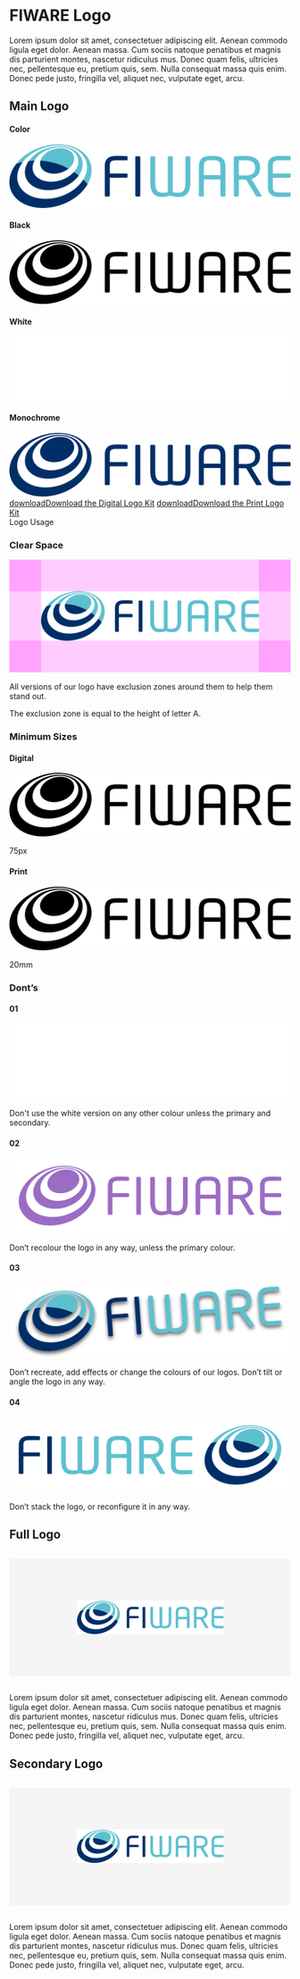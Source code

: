 # FIWARE Logo

Lorem ipsum dolor sit amet, consectetuer adipiscing elit. Aenean commodo ligula eget dolor. Aenean massa. Cum sociis natoque penatibus et magnis dis parturient montes, nascetur ridiculus mus. Donec quam felis, ultricies nec, pellentesque eu, pretium quis, sem. Nulla consequat massa quis enim. Donec pede justo, fringilla vel, aliquet nec, vulputate eget, arcu.

## Main Logo
<h4>Color</h4>

<div class="logo-container gutter-s"><img src="./img/logo/fiware/logo-fiware.svg" alt="Main Logo"></div>
<div class="grid">
    <div class="">
        <h4>Black</h4>
        <img class="logo-container" src="./img/logo/fiware/logo-fiware-black.svg" alt="Main Logo Black">
    </div>
    <div class="">
        <h4>White</h4>
        <img class="logo-container negative" src="./img/logo/fiware/logo-fiware-white.svg" alt="Main Logo White">
    </div>
    <div class="">
        <h4>Monochrome</h4>
        <img class="logo-container" src="./img/logo/fiware/logo-fiware-blue.svg" alt="Main Logo Monochrome">
    </div>
</div>

<div class="cta">
<a class="details" href="#" rel="noopener"><span class="material-symbols-outlined">download</span>Download the Digital Logo Kit</a>
<a class="details" href="#" rel="noopener"><span class="material-symbols-outlined">download</span>Download the Print Logo Kit</a>
</div>

<div class="logo-usage">Logo Usage</div>
<div class="container">
    <div class="col-2">
        <h3>Clear Space</h3>
        <img class="logo-container no-attributes gutter-s" src="./img/logo/fiware/usage/logo-fiware-clear-zone.svg" alt="Main Logo Black">
        <p>All versions of our logo have exclusion zones around them to help them stand out.</p>
        <p>The exclusion zone is equal to the height of letter A.</p>
    </div>
    <div class="col-2">
        <h3>Minimum Sizes</h3>
        <div class="grid">
            <div class="grid-item">
                <h4>Digital</h4>
                <img id="logo-fiware-min-width" class="logo-container no-attributes" src="./img/logo/fiware/logo-fiware-black.svg" alt="Main Logo Black">
                <p>75px</p>
            </div>
            <div class="grid-item">
                <h4>Print</h4>
                <img id="logo-fiware-min-width" class="logo-container no-attributes" src="./img/logo/fiware/logo-fiware-black.svg" alt="Main Logo Black">
                <p>20mm</p>
            </div>
        </div>
    </div>
</div>

<h3>Dont’s</h3>
<div class="grid">
    <div class="col-4">
        <h4>01</h4>
        <img class="logo-container gutter-xs dont-01" src="./img/logo/fiware/usage/logo-fiware-dont-1.svg" alt="Main Logo Black">
        <p>Don't use the white version on any other colour unless the primary and secondary.</p>
    </div>
    <div class="col-4">
        <h4>02</h4>
        <img class="logo-container gutter-xs" src="./img/logo/fiware/usage/logo-fiware-dont-2.svg" alt="Main Logo White">
        <p>Don’t recolour the logo in any way, unless the primary colour.</p>
    </div>
    <div class="col-4">
        <h4>03</h4>
        <img class="logo-container gutter-xs" src="./img/logo/fiware/usage/logo-fiware-dont-3.svg" alt="Main Logo Monochrome">
        <p>Don’t recreate, add effects or change the colours of our logos. Don’t tilt or angle the logo in any way.</p>
    </div>
    <div class="col-4">
        <h4>04</h4>
        <img class="logo-container gutter-xs" src="./img/logo/fiware/usage/logo-fiware-dont-4.svg" alt="Main Logo Monochrome">
        <p>Don’t stack the logo, or reconfigure it in any way.</p>
    </div>
</div>

## Full Logo

<div style="widht:100%; background-color:#f5f5f5; border-radius:4px; display:flex; justify-content:center; margin:30px 0px; padding:15%;"><img style="margin:0px" src="./img/fiware.png" alt="Main Logo"></div>

Lorem ipsum dolor sit amet, consectetuer adipiscing elit. Aenean commodo ligula eget dolor. Aenean massa. Cum sociis natoque penatibus et magnis dis parturient montes, nascetur ridiculus mus. Donec quam felis, ultricies nec, pellentesque eu, pretium quis, sem. Nulla consequat massa quis enim. Donec pede justo, fringilla vel, aliquet nec, vulputate eget, arcu.

## Secondary Logo

<div style="widht:100%; background-color:#f5f5f5; border-radius:4px; display:flex; justify-content:center; margin:30px 0px; padding:15%;"><img style="margin:0px" src="./img/fiware.png" alt="Main Logo"></div>

Lorem ipsum dolor sit amet, consectetuer adipiscing elit. Aenean commodo ligula eget dolor. Aenean massa. Cum sociis natoque penatibus et magnis dis parturient montes, nascetur ridiculus mus. Donec quam felis, ultricies nec, pellentesque eu, pretium quis, sem. Nulla consequat massa quis enim. Donec pede justo, fringilla vel, aliquet nec, vulputate eget, arcu.